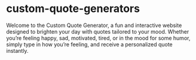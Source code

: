 # custom-quote-generators
Welcome to the Custom Quote Generator, a fun and interactive website designed to brighten your day with quotes tailored to your mood. Whether you’re feeling happy, sad, motivated, tired, or in the mood for some humor, simply type in how you’re feeling, and receive a personalized quote instantly.
